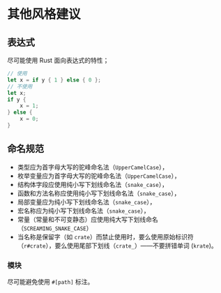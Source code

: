 # 其他风格建议

## 表达式

尽可能使用 Rust 面向表达式的特性；

```rust
// 使用
let x = if y { 1 } else { 0 };
// 不使用
let x;
if y {
    x = 1;
} else {
    x = 0;
}
```

## 命名规范

- 类型应为首字母大写的驼峰命名法（`UpperCamelCase`），
- 枚举变量应为首字母大写的驼峰命名法（`UpperCamelCase`），
- 结构体字段应使用纯小写下划线命名法（`snake_case`），
- 函数和方法名称应使用纯小写下划线命名法（`snake_case`），
- 局部变量应为纯小写下划线命名法（`snake_case`），
- 宏名称应为纯小写下划线命名法（`snake_case`），
- 常量（常量和不可变静态）应使用纯大写下划线命名（`SCREAMING_SNAKE_CASE`）
- 当名称是保留字（如 `crate`）而禁止使用时，要么使用原始标识符（`r#crate`），要么使用尾部下划线（`crate_`）——不要拼错单词 (`krate`)。

### 模块

尽可能避免使用 `#[path]` 标注。
